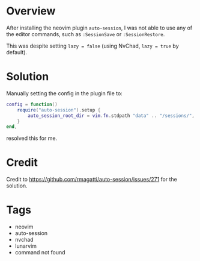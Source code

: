 # Overview

After installing the neovim plugin `auto-session`, I was not able to use any of the editor commands, such as `:SessionSave` or `:SessionRestore`.

This was despite setting `lazy = false` (using NvChad, `lazy = true` by default).

# Solution

Manually setting the config in the plugin file to:

```lua
config = function()
    require("auto-session").setup {
        auto_session_root_dir = vim.fn.stdpath "data" .. "/sessions/",
    }
end,
```

resolved this for me.

# Credit

Credit to https://github.com/rmagatti/auto-session/issues/271 for the solution.

# Tags

- neovim
- auto-session
- nvchad
- lunarvim
- command not found
